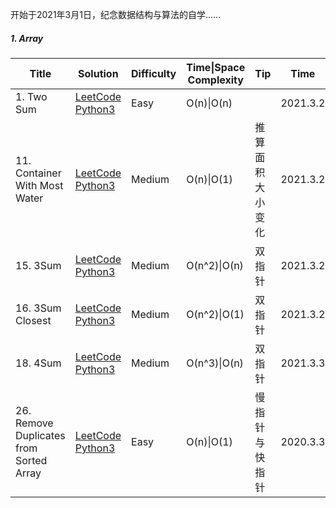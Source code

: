开始于2021年3月1日，纪念数据结构与算法的自学......

##### 1. Array

| Title                                   | Solution                                                     | Difficulty | Time\|Space Complexity | Tip              | Time     | Star    |
| --------------------------------------- | ------------------------------------------------------------ | ---------- | ---------------------- | ---------------- | -------- | ------- |
| 1. Two Sum                              | [LeetCode   Python3](https://github.com/hongkong9771/LeetCode/tree/main/Code/0001.Two%20Sum) | Easy       | O(n)\|O(n)             |                  | 2021.3.2 |         |
| 11. Container With Most Water           | [LeetCode   Python3](https://github.com/hongkong9771/LeetCode/tree/main/Code/0011.Container%20With%20Most%20Water) | Medium     | O(n)\|O(1)             | 推算面积大小变化 | 2021.3.2 | :heart: |
| 15. 3Sum                                | [LeetCode   Python3](https://github.com/hongkong9771/LeetCode/tree/main/Code/0015.3Sum) | Medium     | O(n^2​)\|O(n)           | 双指针           | 2021.3.2 | :heart: |
| 16. 3Sum Closest                        | [LeetCode   Python3](https://github.com/hongkong9771/LeetCode/tree/main/Code/0016.3Sum%20Closest) | Medium     | O(n^2)\|O(1)           | 双指针           | 2021.3.2 | :heart: |
| 18. 4Sum                                | [LeetCode   Python3](https://github.com/hongkong9771/LeetCode/tree/main/Code/0018.4Sum) | Medium     | O(n^3)\|O(n)           | 双指针           | 2021.3.3 | :heart: |
| 26. Remove Duplicates from Sorted Array | [LeetCode   Python3]()                                       | Easy       | O(n)\|O(1)             | 慢指针与快指针   | 2020.3.3 | :heart: |

